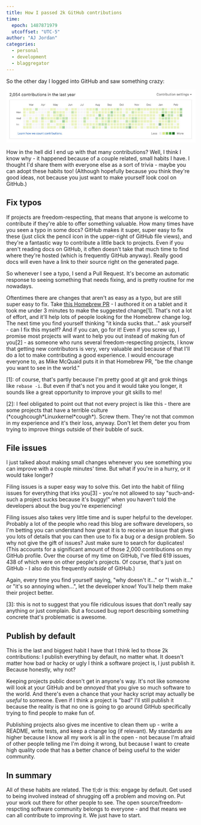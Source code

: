 ```yaml
---
title: How I passed 2k GitHub contributions
time:
  epoch: 1487871979
  utcoffset: "UTC-5"
author: "AJ Jordan"
categories:
  - personal
  - development
  - blaggregator
---
```


So the other day I logged into GitHub and saw something crazy:

![Screenshot of my GitHub contribution graph showing 2,054 contributions over the past year](/images/github-2k-contributions.jpg)

How in the hell did I end up with that many contributions? Well, I think I know why - it happened because of a couple related, small habits I have. I thought I'd share them with everyone else as a sort of trivia - maybe you can adopt these habits too! (Although hopefully because you think they're good ideas, not because you just want to make yourself look cool on GitHub.)

## Fix typos

If projects are freedom-respecting, that means that anyone is welcome to contribute if they're able to offer something valuable. How many times have you seen a typo in some docs? GitHub makes it super, super easy to fix these (just click the pencil icon in the upper-right of GitHub file views), and they're a fantastic way to contribute a little back to projects. Even if you aren't reading docs on GitHub, it often doesn't take that much time to find where they're hosted (which is frequently GitHub anyway). Really good docs will even have a link to their source right on the generated page.

So whenever I see a typo, I send a Pull Request. It's become an automatic response to seeing something that needs fixing, and is pretty routine for me nowadays.

Oftentimes there are changes that aren't as easy as a typo, but are still super easy to fix. Take [this Homebrew PR][homebrewpr] - I authored it on a tablet and it took me under 3 minutes to make the suggested change\[1]. That's not a lot of effort, and it'll help lots of people looking for the Homebrew change log. The next time you find yourself thinking "it kinda sucks that..." ask yourself - can I fix this myself? And if you can, go for it! Even if you screw up, I promise most projects will want to help you out instead of making fun of you\[2] - as someone who runs several freedom-respecting projects, I know that getting new contributors is very, very valuable and because of that I'll do a lot to make contributing a good experience. I would encourage everyone to, as Mike McQuaid puts it in that Homebrew PR, "be the change you want to see in the world."

 \[1]: of course, that's partly because I'm pretty good at git and grok things like `rebase -i`. But even if that's not you and it would take you longer, it sounds like a great opportunity to improve your git skills to me!

 \[2]: I feel obligated to point out that not every project is like this - there are some projects that have a terrible culture (\*coughcough\*Linuxkernel\*cough\*). Screw them. They're not that common in my experience and it's their loss, anyway. Don't let them deter you from trying to improve things outside of their bubble of suck.

## File issues

I just talked about making small changes whenever you see something you can improve with a couple minutes' time. But what if you're in a hurry, or it would take longer?

Filing issues is a super easy way to solve this. Get into the habit of filing issues for everything that irks you\[3] - you're not allowed to say "such-and-such a project sucks because it's buggy!" when you haven't told the developers about the bug you're experiencing!

Filing issues also takes very little time and is super helpful to the developer. Probably a lot of the people who read this blog are software developers, so I'm betting you can understand how great it is to receive an issue that gives you lots of details that you can then use to fix a bug or a design problem. So why not give the gift of issues? Just make sure to search for duplicates! (This accounts for a significant amount of those 2,000 contributions on my GitHub profile. Over the course of my time on GitHub, I've filed 619 issues, 438 of which were on other people's projects. Of course, that's just on GitHub - I also do this frequently _outside_ of GitHub.)

Again, every time you find yourself saying, "why doesn't it..." or "I wish it..." or "it's so annoying when...", let the developer know! You'll help them make their project better.

  \[3]: this is not to suggest that you file ridiculous issues that don't really say anything or just complain. But a focused bug report describing something concrete that's problematic is awesome.

## Publish by default

This is the last and biggest habit I have that I think led to those 2k contributions: I publish everything by default, no matter what. It doesn't matter how bad or hacky or ugly I think a software project is, I just publish it. Because honestly, why not?

Keeping projects public doesn't get in anyone's way. It's not like someone will look at your GitHub and be _annoyed_ that you give so much software to the world. And there's even a chance that your hacky script may actually be _useful_ to someone. Even if I think a project is "bad" I'll still publish it because the reality is that no one is going to go around GitHub specifically trying to find people to make fun of.

Publishing projects also gives me incentive to clean them up - write a README, write tests, and keep a change log (if relevant). My standards are higher because I know all my work is all in the open - not because I'm afraid of other people telling me I'm doing it wrong, but because I want to create high quality code that has a better chance of being useful to the wider community.

## In summary

All of these habits are related. The tl;dr is this: engage by default. Get used to being involved instead of shrugging off a problem and moving on. Put your work out there for other people to see. The open source/freedom-respcting software community belongs to everyone - and that means we can all contribute to improving it. We just have to start.

 [homebrewpr]: https://github.com/Homebrew/brew/pull/1634
